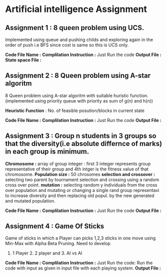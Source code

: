 # Artificial intelligence Assignment

## Assignment 1 : 8 queen problem using UCS.

Implemented using queue and pushing childs and exploring again in the order of push i.e BFS since cost is same so this is UCS only.

**Code File Name :**
**Complilation Instruction :**  Just Run the code
**Output File :**
**State space File :** 

## Assignment 2 : 8 Queen problem using A-star algoritm

8 Queen problem using A-star algoritm with suitable huristic function.(implemented using priority queue with priority as sum of g(n) and h(n))

**Heuristic Function** : No. of feasible posution/blocks in current state

**Code File Name :**
**Complilation Instruction :**    Just Run the code
**Output File :**

## Assignment 3 : Group n students in 3 groups so that the diversity(i.e absolute differnce of marks) in each group is minimum.

**Chromosome :** array of group integer : first 3 integer represents group representative of their group and 4th intger is the fitness value of that chromosome.
**Population size :** 50 chrosomes
**selection and crossover :** selecting two parent by tournament selection and crossing using a random cross over point.
**mutation :** selecting random y individuals from the cross over population and mutating or changing a single rand group representavi to increase diversity and then replacing old popul. by the new generated and mutated population.

**Code File Name :**
**Complilation Instruction :**    Just Run the code
**Output File :**

## Assignment 4 : Game Of Sticks

Game of sticks in which a Player can picks 1,2,3 sticks in one move using Min-Max with Alpha Beta Pruning.
Need to develop 
1. 1 Player 2. 2 player and 3. AI vs AI 


**Code File Name :**
**Complilation Instruction :**    Just Run the code: Run the code with input as given in input file with each playing system.
**Output File :**


